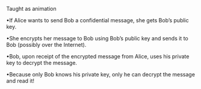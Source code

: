 
Taught as animation

•If Alice wants to send Bob a confidential message, she gets Bob’s public key.

 

•She encrypts her message to Bob using Bob’s public key and sends it to Bob (possibly over the Internet).

 

•Bob, upon receipt of the encrypted message from Alice,  uses his private key to decrypt the message.

 

•Because only Bob knows his private key, only he can decrypt the message and read it!

 



